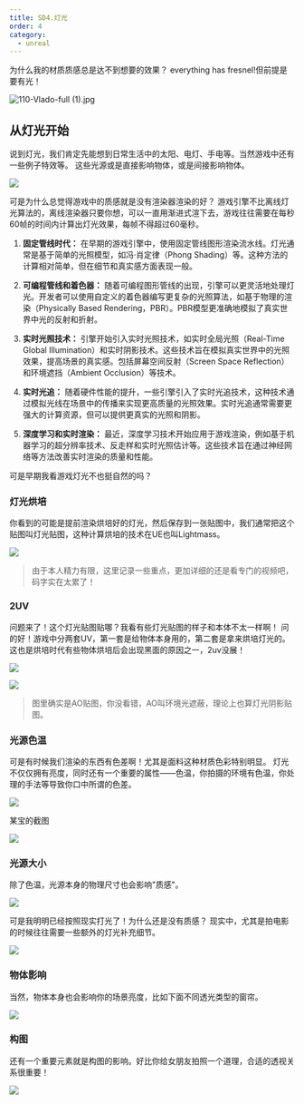 ```yaml
---
title: SD4.灯光
order: 4
category:
  - unreal
---
```


<chatmessage avatar="../../assets/emoji/hx.png" :avatarWidth="40">
为什么我的材质质感总是达不到想要的效果？
</chatmessage>

<chatmessage avatar="../../assets/emoji/dsyj.png" :avatarWidth="40" alignLeft>
everything has fresnel!但前提是要有光！
</chatmessage>

![110-Vlado-full (1).jpg](..%2Fassets%2F110-Vlado-full%20%281%29.jpg)

## 从灯光开始

<chatmessage avatar="../../assets/emoji/dsyj.png" :avatarWidth="40" alignLeft>
说到灯光，我们肯定先能想到日常生活中的太阳、电灯、手电等。当然游戏中还有一些例子特效等。
这些光源或是直接影响物体，或是间接影响物体。
</chatmessage>

![](..%2Fassets%2FLight001.jpg)

<chatmessage avatar="../../assets/emoji/hx.png" :avatarWidth="40">
可是为什么总觉得游戏中的质感就是没有渲染器渲染的好？
</chatmessage>

<chatmessage avatar="../../assets/emoji/dsyj.png" :avatarWidth="40" alignLeft>
游戏引擎不比离线灯光算法的，离线渲染器只要你想，可以一直用渐进式渲下去，游戏往往需要在每秒60帧的时间内计算出灯光效果，每帧不得超过60毫秒。
</chatmessage>

1. **固定管线时代：**
   在早期的游戏引擎中，使用固定管线图形渲染流水线。灯光通常是基于简单的光照模型，如冯·肖定律（Phong Shading）等。这种方法的计算相对简单，但在细节和真实感方面表现一般。

2. **可编程管线和着色器：**
   随着可编程图形管线的出现，引擎可以更灵活地处理灯光。开发者可以使用自定义的着色器编写更复杂的光照算法，如基于物理的渲染（Physically Based Rendering，PBR）。PBR模型更准确地模拟了真实世界中光的反射和折射。

3. **实时光照技术：**
   引擎开始引入实时光照技术，如实时全局光照（Real-Time Global Illumination）和实时阴影技术。这些技术旨在模拟真实世界中的光照效果，提高场景的真实感。包括屏幕空间反射（Screen Space Reflection）和环境遮挡（Ambient Occlusion）等技术。

4. **实时光追：**
   随着硬件性能的提升，一些引擎引入了实时光追技术，这种技术通过模拟光线在场景中的传播来实现更高质量的光照效果。实时光追通常需要更强大的计算资源，但可以提供更真实的光照和阴影。

5. **深度学习和实时渲染：**
   最近，深度学习技术开始应用于游戏渲染，例如基于机器学习的超分辨率技术、反走样和实时光照估计等。这些技术旨在通过神经网络等方法改善实时渲染的质量和性能。
   
<chatmessage avatar="../../assets/emoji/hx.png" :avatarWidth="40">
可是早期我看游戏灯光不也挺自然的吗？
</chatmessage>

### 灯光烘培

<chatmessage avatar="../../assets/emoji/dsyj.png" :avatarWidth="40" alignLeft>
你看到的可能是提前渲染烘培好的灯光，然后保存到一张贴图中，我们通常把这个贴图叫灯光贴图，这种计算烘培的技术在UE也叫Lightmass。
</chatmessage>

![](..%2Fassets%2Flightmap001.png)

>由于本人精力有限，这里记录一些重点，更加详细的还是看专门的视频吧，码字实在太累了！

### 2UV

<chatmessage avatar="../../assets/emoji/hx.png" :avatarWidth="40">
问题来了！这个灯光贴图贴哪？我看有些灯光贴图的样子和本体不太一样啊！
</chatmessage>

<chatmessage avatar="../../assets/emoji/dsyj.png" :avatarWidth="40" alignLeft>
问的好！游戏中分两套UV，第一套是给物体本身用的，第二套是拿来烘培灯光的。这也是烘培时代有些物体烘培后会出现黑面的原因之一，2uv没展！
</chatmessage>

![](..%2Fassets%2Flightmap002.png)

![](..%2Fassets%2Flightmap003.png)

>图里确实是AO贴图，你没看错，AO叫环境光遮蔽，理论上也算灯光阴影贴图。

### 光源色温

<chatmessage avatar="../../assets/emoji/hx.png" :avatarWidth="40">
可是有时候我们渲染的东西有色差啊！尤其是面料这种材质色彩特别明显。
</chatmessage>

<chatmessage avatar="../../assets/emoji/dsyj.png" :avatarWidth="40" alignLeft>
灯光不仅仅拥有亮度，同时还有一个重要的属性——色温，你拍摄的环境有色温，你处理的手法等导致你口中所谓的色差。
</chatmessage>

![](..%2Fassets%2Flightmap004.jpg)

<chatmessage avatar="../../assets/emoji/dsyj.png" :avatarWidth="40" alignLeft>
某宝的截图
</chatmessage>

![](..%2Fassets%2Flightmap005.jpg)

### 光源大小

<chatmessage avatar="../../assets/emoji/dsyj.png" :avatarWidth="40" alignLeft>
除了色温，光源本身的物理尺寸也会影响"质感"。
</chatmessage>

![](..%2Fassets%2Flightmap006.jpg)


<chatmessage avatar="../../assets/emoji/hx.png" :avatarWidth="40">
可是我明明已经按照现实打光了！为什么还是没有质感？
</chatmessage>

<chatmessage avatar="../../assets/emoji/dsyj.png" :avatarWidth="40" alignLeft>
现实中，尤其是拍电影的时候往往需要一些额外的灯光补充细节。
</chatmessage>

![](..%2Fassets%2Flightmap007.png)

### 物体影响

<chatmessage avatar="../../assets/emoji/dsyj.png" :avatarWidth="40" alignLeft>
当然，物体本身也会影响你的场景亮度，比如下面不同透光类型的窗帘。
</chatmessage>

![](..%2Fassets%2Flightmap008.jpg)

### 构图

<chatmessage avatar="../../assets/emoji/dsyj.png" :avatarWidth="40" alignLeft>
还有一个重要元素就是构图的影响。好比你给女朋友拍照一个道理，合适的透视关系很重要！
</chatmessage>

![](..%2Fassets%2Flightmap009.jpg)